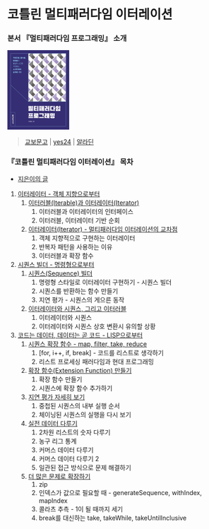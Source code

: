# 코틀린 멀티패러다임 이터레이션

### 본서 『멀티패러다임 프로그래밍』 소개

<a href="https://product.kyobobook.co.kr/detail/S000216318962"><img alt="멀티패러다임 프로그래밍" src="../img/book.jpg" width="140px"></a>

> [교보문고](https://product.kyobobook.co.kr/detail/S000216318962) |
[yes24](https://www.yes24.com/product/goods/145367977)
| [알라딘](https://www.aladin.co.kr/shop/wproduct.aspx?ItemId=362548794)

### 『코틀린 멀티패러다임 이터레이션』 목차

- [지은이의 글](0.1-지은이의-글.md)

1. [이터레이터 - 객체 지향으로부터](1.0-이터레이터---객체-지향으로부터.md)
   1. [이터러블(Iterable)과 이터레이터(Iterator)](1.1-이터러블(Iterable)과-이터레이터(Iterator).md)
      1. 이터러블과 이터레이터의 인터페이스
      2. 이터러블, 이터레이터 기반 순회
   2. [이터레이터(Iterator) - 멀티패러다임 이터레이션의 교차점](1.2-이터레이터(Iterator)---멀티패러다임-이터레이션의-교차점.md)
      1. 객체 지향적으로 구현하는 이터레이터
      2. 반복자 패턴을 사용하는 이유
      3. 이터러블과 확장 함수
2. [시퀀스 빌더 - 명령형으로부터](2.0-시퀀스-빌더---명령형으로부터.md)
   1. [시퀀스(Sequence) 빌더](2.1-시퀀스(Sequence)-빌더.md)
      1. 명령형 스타일로 이터레이터 구현하기 - 시퀀스 빌더
      2. 시퀀스를 반환하는 함수 만들기
      3. 지연 평가 - 시퀀스의 게으른 동작
   2. [이터레이터와 시퀀스, 그리고 이터러블](2.2-이터레이터와-시퀀스,-그리고-이터러블.md)
      1. 이터레이터와 시퀀스
      2. 이터레이터와 시퀀스 상호 변환시 유의할 상황
3. [코드는 데이터, 데이터는 곧 코드 - LISP으로부터](3.0-코드는-데이터,-데이터는-곧-코드---LISP으로부터.md)
   1. [시퀀스 확장 함수 - map, filter, take, reduce](3.1-명령형-코드를-시퀀스-확장-함수로-전환하기.md)
      1. [for, i++, if, break] - 코드를 리스트로 생각하기
      2. 리스트 프로세싱 패러다임과 현대 프로그래밍
   2. [확장 함수(Extension Function) 만들기](3.2-확장-함수(Extension-Function)-만들기.md)
      1. 확장 함수 만들기
      2. 시퀀스에 확장 함수 추가하기
   3. [지연 평가 자세히 보기](3.3-지연-평가-자세히-보기.md)
      1. 중첩된 시퀀스의 내부 실행 순서
      2. 체이닝된 시퀀스의 실행을 다시 보기
   4. [실전 데이터 다루기](3.4-실전-데이터-다루기.md)
      1. 2차원 리스트의 숫자 다루기
      2. 농구 리그 통계
      3. 커머스 데이터 다루기
      4. 커머스 데이터 다루기 2
      5. 일관된 접근 방식으로 문제 해결하기
   5. [더 많은 문제로 확장하기](3.5-더-많은-문제로-확장하기.md)
      1. zip
      2. 인덱스가 값으로 필요할 때 - generateSequence, withIndex, mapIndex
      3. 콜라츠 추측 - 1이 될 때까지 세기
      4. break를 대신하는 take, takeWhile, takeUntilInclusive
